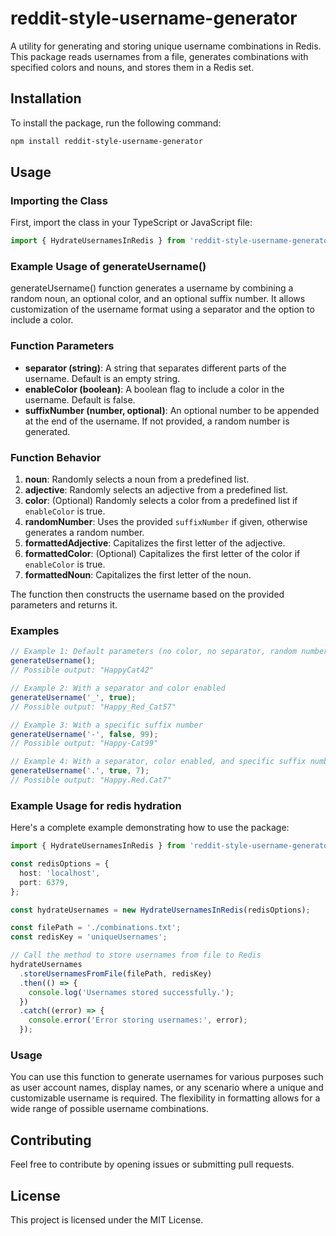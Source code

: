 # reddit-style-username-generator

A utility for generating and storing unique username combinations in Redis. This package reads usernames from a file, generates combinations with specified colors and nouns, and stores them in a Redis set.

## Installation

To install the package, run the following command:

```sh
npm install reddit-style-username-generator
```

## Usage

### Importing the Class

First, import the class in your TypeScript or JavaScript file:

```typescript
import { HydrateUsernamesInRedis } from 'reddit-style-username-generator';
```

### Example Usage of generateUsername()

generateUsername() function generates a username by combining a random noun, an optional color, and an optional suffix number. It allows customization of the username format using a separator and the option to include a color.

### Function Parameters

- **separator (string)**: A string that separates different parts of the username. Default is an empty string.
- **enableColor (boolean)**: A boolean flag to include a color in the username. Default is false.
- **suffixNumber (number, optional)**: An optional number to be appended at the end of the username. If not provided, a random number is generated.

### Function Behavior

1. **noun**: Randomly selects a noun from a predefined list.
2. **adjective**: Randomly selects an adjective from a predefined list.
3. **color**: (Optional) Randomly selects a color from a predefined list if `enableColor` is true.
4. **randomNumber**: Uses the provided `suffixNumber` if given, otherwise generates a random number.
5. **formattedAdjective**: Capitalizes the first letter of the adjective.
6. **formattedColor**: (Optional) Capitalizes the first letter of the color if `enableColor` is true.
7. **formattedNoun**: Capitalizes the first letter of the noun.

The function then constructs the username based on the provided parameters and returns it.

### Examples

```javascript
// Example 1: Default parameters (no color, no separator, random number)
generateUsername();
// Possible output: "HappyCat42"

// Example 2: With a separator and color enabled
generateUsername('_', true);
// Possible output: "Happy_Red_Cat57"

// Example 3: With a specific suffix number
generateUsername('-', false, 99);
// Possible output: "Happy-Cat99"

// Example 4: With a separator, color enabled, and specific suffix number
generateUsername('.', true, 7);
// Possible output: "Happy.Red.Cat7"
```

### Example Usage for redis hydration

Here's a complete example demonstrating how to use the package:

```typescript
import { HydrateUsernamesInRedis } from 'reddit-style-username-generator';

const redisOptions = {
  host: 'localhost',
  port: 6379,
};

const hydrateUsernames = new HydrateUsernamesInRedis(redisOptions);

const filePath = './combinations.txt';
const redisKey = 'uniqueUsernames';

// Call the method to store usernames from file to Redis
hydrateUsernames
  .storeUsernamesFromFile(filePath, redisKey)
  .then(() => {
    console.log('Usernames stored successfully.');
  })
  .catch((error) => {
    console.error('Error storing usernames:', error);
  });
```

### Usage

You can use this function to generate usernames for various purposes such as user account names, display names, or any scenario where a unique and customizable username is required. The flexibility in formatting allows for a wide range of possible username combinations.

## Contributing

Feel free to contribute by opening issues or submitting pull requests.

## License

This project is licensed under the MIT License.
